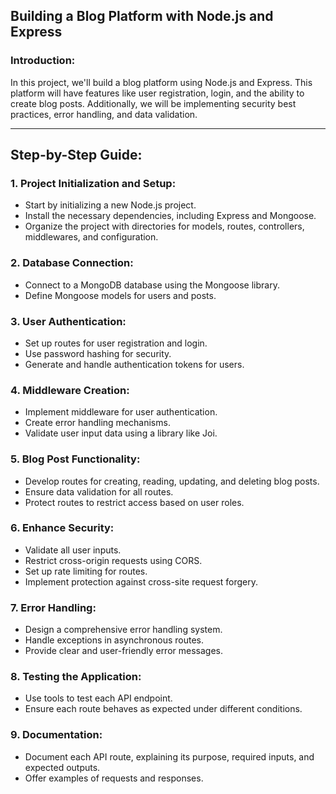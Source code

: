 ## **Building a Blog Platform with Node.js and Express**

### **Introduction:**

In this project, we'll build a blog platform using Node.js and Express. This platform will have features like user registration, login, and the ability to create blog posts. Additionally, we will be implementing security best practices, error handling, and data validation.

---

## **Step-by-Step Guide:**

### **1. Project Initialization and Setup:**

- Start by initializing a new Node.js project.
- Install the necessary dependencies, including Express and Mongoose.
- Organize the project with directories for models, routes, controllers, middlewares, and configuration.

### **2. Database Connection:**

- Connect to a MongoDB database using the Mongoose library.
- Define Mongoose models for users and posts.

### **3. User Authentication:**

- Set up routes for user registration and login.
- Use password hashing for security.
- Generate and handle authentication tokens for users.

### **4. Middleware Creation:**

- Implement middleware for user authentication.
- Create error handling mechanisms.
- Validate user input data using a library like Joi.

### **5. Blog Post Functionality:**

- Develop routes for creating, reading, updating, and deleting blog posts.
- Ensure data validation for all routes.
- Protect routes to restrict access based on user roles.

### **6. Enhance Security:**

- Validate all user inputs.
- Restrict cross-origin requests using CORS.
- Set up rate limiting for routes.
- Implement protection against cross-site request forgery.

### **7. Error Handling:**

- Design a comprehensive error handling system.
- Handle exceptions in asynchronous routes.
- Provide clear and user-friendly error messages.

### **8. Testing the Application:**

- Use tools to test each API endpoint.
- Ensure each route behaves as expected under different conditions.

### **9. Documentation:**

- Document each API route, explaining its purpose, required inputs, and expected outputs.
- Offer examples of requests and responses.
